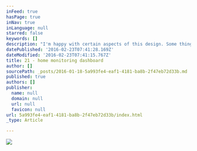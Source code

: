 ```yaml
---
inFeed: true
hasPage: true
inNav: true
inLanguage: null
starred: false
keywords: []
description: "I'm happy with certain aspects of this design. Some things don't really come across the way I originally intended, though. I wanted to have glyphs instead of words, but I sort of ran out of time; and maybe it's not super obvious that the lines are supposed to be \"sliders\" for these things"
datePublished: '2016-02-23T07:41:28.169Z'
dateModified: '2016-02-23T07:41:15.767Z'
title: 21 - home monitoring dashboard
author: []
sourcePath: _posts/2016-01-18-5a993fe4-eaf1-4181-ba8b-2f47eb72d33b.md
published: true
authors: []
publisher:
  name: null
  domain: null
  url: null
  favicon: null
url: 5a993fe4-eaf1-4181-ba8b-2f47eb72d33b/index.html
_type: Article

---
```

![](https://the-grid-user-content.s3-us-west-2.amazonaws.com/42b14724-99b1-44d6-a734-05cb16c4e676.png)